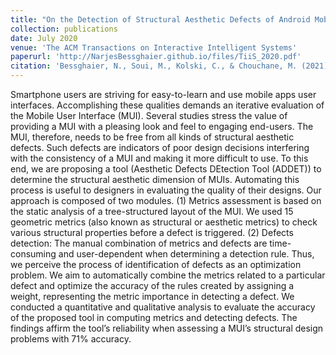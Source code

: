 ```yaml
---
title: "On the Detection of Structural Aesthetic Defects of Android Mobile User Interfaces with a Metrics-based Tool"
collection: publications
date: July 2020
venue: 'The ACM Transactions on Interactive Intelligent Systems'
paperurl: 'http://NarjesBessghaier.github.io/files/TiiS_2020.pdf'
citation: 'Bessghaier, N., Soui, M., Kolski, C., & Chouchane, M. (2021). On the detection of structural aesthetic defects of android mobile user interfaces with a metrics-based tool. ACM Transactions on Interactive Intelligent Systems (TiiS), 11(1), 1-27.'
---
```

Smartphone users are striving for easy-to-learn and use mobile apps user interfaces. Accomplishing these qualities demands an iterative evaluation of the Mobile User Interface (MUI). Several studies stress the value of providing a MUI with a pleasing look and feel to engaging end-users. The MUI, therefore, needs to be free from all kinds of structural aesthetic defects. Such defects are indicators of poor design decisions interfering with the consistency of a MUI and making it more difficult to use. To this end, we are proposing a tool (Aesthetic Defects DEtection Tool (ADDET)) to determine the structural aesthetic dimension of MUIs. Automating this process is useful to designers in evaluating the quality of their designs. Our approach is composed of two modules. (1) Metrics assessment is based on the static analysis of a tree-structured layout of the MUI. We used 15 geometric metrics (also known as structural or aesthetic metrics) to check various structural properties before a defect is triggered. (2) Defects detection: The manual combination of metrics and defects are time-consuming and user-dependent when determining a detection rule. Thus, we perceive the process of identification of defects as an optimization problem. We aim to automatically combine the metrics related to a particular defect and optimize the accuracy of the rules created by assigning a weight, representing the metric importance in detecting a defect. We conducted a quantitative and qualitative analysis to evaluate the accuracy of the proposed tool in computing metrics and detecting defects. The findings affirm the tool’s reliability when assessing a MUI’s structural design problems with 71% accuracy.

